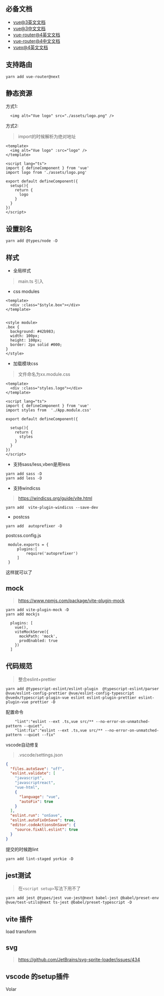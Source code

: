 
## 必备文档

- [vue@3英文文档](https://v3.vuejs.org/guide/introduction.html)
- [vue@3中文文档](https://v3.cn.vuejs.org/api/)
- [vue-router@4英文文档](https://next.router.vuejs.org/)
- [vue-router@4中文文档](https://next.router.vuejs.org/zh/index.html)
- [vuex@4英文文档](https://next.vuex.vuejs.org/)

## 支持路由
```
yarn add vue-router@next
```

## 静态资源

方式1: 

```vue
  <img alt="Vue logo" src="./assets/logo.png" />
```

方式2: 

> import的时候解析为绝对地址

```vue
<template>
  <img alt="Vue logo" :src="logo" />
</template>

<script lang="ts">
import { defineComponent } from 'vue'
import logo from './assets/logo.png'

export default defineComponent({
  setup(){
    return {
      logo
    }
  }
})
</script>
```

## 设置别名

```
yarn add @types/node -D
```

## 样式

- 全局样式
> main.ts 引入

- css modules

```vue
<template>
  <div :class="$style.box"></div>
</template>


<style module>
.box {
  background: #42b983;
  width: 100px;
  height: 100px;
  border: 2px solid #000;
}
</style>
```

- 加载模块css

> 文件命名为xx.module.css

```vue
<template>
  <div :class="styles.logo"></div>
</template>

<script lang="ts">
import { defineComponent } from 'vue'
import styles from  './App.module.css'

export default defineComponent({

  setup(){
    return {
      styles
    }
  }
})
</script>
```

- 支持sass/less,vben是用less

```
yarn add sass -D
yarn add less -D
```

- 支持windicss

> https://windicss.org/guide/vite.html

```
yarn add  vite-plugin-windicss --save-dev
```


- postcss

```
yarn add  autoprefixer -D
```

postcss.config.js

```
 module.exports = {
     plugins:[
         require('autoprefixer')
     ]
 }
```

这样就可以了


## mock

> https://www.npmjs.com/package/vite-plugin-mock

```
yarn add vite-plugin-mock -D
yarn add mockjs
```


```
  plugins: [
    vue(),
    viteMockServe({
      mockPath: 'mock',
      prodEnabled: true
    })
  ]
```

## 代码规范

> 整合eslint+prettier

```
yarn add @typescript-eslint/eslint-plugin  @typescript-eslint/parser  @vue/eslint-config-prettier @vue/eslint-config-typescript @vuedx/typescript-plugin-vue eslint eslint-plugin-prettier eslint-plugin-vue prettier -D

```

配置命令

```
    "lint":"eslint --ext .ts,vue src/** --no-error-on-unmatched-pattern --quiet",
    "lint:fix":"eslint --ext .ts,vue src/** --no-error-on-unmatched-pattern --quiet --fix"
```

vscode自动修复

> .vscode/settings.json

```json
{
  "files.autoSave": "off",
  "eslint.validate": [
    "javascript",
    "javascriptreact",
    "vue-html",
    {
      "language": "vue",
      "autoFix": true
    }
  ],
  "eslint.run": "onSave",
  "eslint.autoFixOnSave": true,
  "editor.codeActionsOnSave": {
    "source.fixAll.eslint": true
  }
}

```

提交的时候跑lint

```
yarn add lint-staged yorkie -D
```




## jest测试

> 在`<script setup>`写法下用不了

```
yarn add jest @types/jest vue-jest@next babel-jest @babel/preset-env @vue/test-utils@next ts-jest @babel/preset-typescript -D
```

## vite 插件

load
transform

## svg 

> https://github.com/JetBrains/svg-sprite-loader/issues/434

## vscode 的setup插件

Volar
